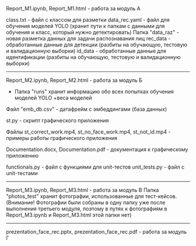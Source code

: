 Report_M1.ipynb, Report_M1.html - работа за модуль А

class.txt - файл с классом для разметки
data_rec.yaml - файл для обучения моделей YOLO (хранит пути к папкам с данными для обучения и класс, который нужно детектировать)
Папка "data_raz" - новая разметка данных для задачи распознавания лиц
rec_data - обработанные данные для детекции (разбиты на обучающую, тестовую и валидационную выборки)
id_data - обработанные данные для идентификации (разбиты на обучающую, тестовую и валидационную выборки)

__________________________________________________________________________________________________________

Report_M2.ipynb, Report_M2.html - работа за модуль Б

* Папка "runs" хранит информацию обо всех попытках обучения моделей YOLO +веса моделей
  
Файл "emb_db.csv" - датафрейм с эмбеддингами (база данных)

st.py - скрипт графического приложения

Файлы st_correct_work.mp4, st_no_face_work.mp4, st_not_id.mp4 - примеры работы графического приложения

Documentation.docx, Documentation.pdf - документация к графическому приложению

functionals.py - файл с функциями для unit-тестов
unit_tests.py - файл с unit-тестами
__________________________________________________________________________________________________________

Report_M3.ipynb, Report_M3.html - работа за модуль В
Папка "photos_test" хранит фотографии, использованные для тест-кейсов. (Внимание! Фотографии были собраны в одну папку уже после выполнения третьего модуля, поэтому в путях к фотографиям в Report_M3.ipynb и Report_M3.html этой папки нет)

__________________________________________________________________________________________________________

prezentation_face_rec.pptx, prezentation_face_rec.pdf - работа за модуль Г
